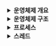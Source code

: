 <details>
<summary><b>운영체제 개요</b></summary>
<div markdown="1">

- 운영체제 소개
  - 질문 예시 1
    - 답변 예시 1
  - 질문 예시 2
    - 답변 예시 2
- 운영체제 필요성
- 운영체제 정의
- 운영체제 역할
</div>
</details>

<details>
<summary><b>운영체제 구조</b></summary>
<div markdown="1">

- 커널
- 시스템 호출
</div>
</details>

<details>
<summary><b>프로세스</b></summary>
<div markdown="1">

- 프로세스 개념
- 프로세스 상태
- 프로세스 제어 블록
- 프로세스 문맥 교환
</div>
</details>


<details>
<summary><b>스레드</b></summary>
<div markdown="1">

- 스레드 개념
- 멀티스레드의 구조
- 멀티스레드의 장단점
- 멀티 프로세스 VS 멀티 스레드
</div>
</details>
